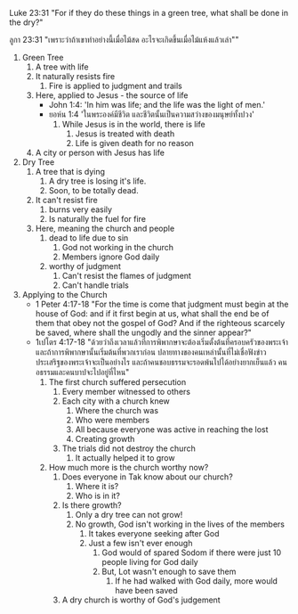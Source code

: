 Luke 23:31 "For if they do these things in a green tree, what shall be done in the dry?"

ลูกา 23:31 "เพราะว่าถ้าเขาทำอย่างนี้เมื่อไม้สด อะไรจะเกิดขึ้นเมื่อไม้แห้งแล้วเล่า""

1. Green Tree
    1. A tree with life
    2. It naturally resists fire
        1. Fire is applied to judgment and trails
    3. Here, applied to Jesus - the source of life
        - John 1:4: 'In him was life; and the life was the light of men.'
        - ยอห์น 1:4 'ในพระองค์มีชีวิต และชีวิตนั้นเป็นความสว่างของมนุษย์ทั้งปวง'
            1. While Jesus is in the world, there is life
                1. Jesus is treated with death
                2. Life is given death for no reason
    4. A city or person with Jesus has life
2. Dry Tree
    1. A tree that is dying
        1. A dry tree is losing it's life.
        2. Soon, to be totally dead.
    2. It can't resist fire
        1. burns very easily
        2. Is naturally the fuel for fire
    3. Here, meaning the church and people
        1. dead to life due to sin
            1. God not working in the church
            2. Members ignore God daily
        2. worthy of judgment
            1. Can't resist the flames of judgment
            2. Can't handle trials
3. Applying to the Church
    - 1 Peter 4:17-18 "For the time is come that judgment must begin at the house of God: and if it first begin at us, what shall the end be of them that obey not the gospel of God? And if the righteous scarcely be saved, where shall the ungodly and the sinner appear?"
    - 1เปโตร 4:17-18 "ด้วยว่าถึงเวลาแล้วที่การพิพากษาจะต้องเริ่มตั้งต้นที่ครอบครัวของพระเจ้า และถ้าการพิพากษานั้นเริ่มต้นที่พวกเราก่อน ปลายทางของคนเหล่านั้นที่ไม่เชื่อฟังข่าวประเสริฐของพระเจ้าจะเป็นอย่างไร และถ้าคนชอบธรรมจะรอดพ้นไปได้อย่างยากเย็นแล้ว คนอธรรมและคนบาปจะไปอยู่ที่ไหน"
        1. The first church suffered persecution
            1. Every member witnessed to others
            2. Each city with a church knew
                1. Where the church was
                2. Who were members
                3. All because everyone was active in reaching the lost
                4. Creating growth
            3. The trials did not destroy the church
                1. It actually helped it to grow
        2. How much more is the church worthy now?
            1. Does everyone in Tak know about our church?
                1. Where it is?
                2. Who is in it?
            2. Is there growth?
                1. Only a dry tree can not grow!
                2. No growth, God isn't working in the lives of the members
                    1. It takes everyone seeking after God
                    2. Just a few isn't ever enough
                        1. God would of spared Sodom if there were just 10 people living for God daily
                        2. But, Lot wasn't enough to save them
                            1. If he had walked with God daily, more would have been saved
            3. A dry church is worthy of God's judgement 